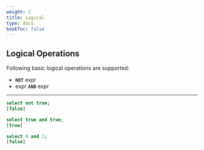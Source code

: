 ```yaml
---
weight: 2
title: Logical
type: docs
bookToc: false
---
```


## Logical Operations

Following basic logical operations are supported:

* **`NOT`** expr
* expr **`AND`** expr

---

```SQL
select not true;
[false]

select true and true;
[true]

select 0 and 1;
[false]
```
